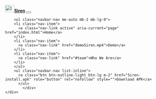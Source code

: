 <nav class="navbar navbar-expand-lg navbar-dark bg-primary">
  	<div class="container-fluid">
    <a class="navbar-brand" href="index.html"><img src="logo.jpeg" alt="logo" class="d-inline-block align-text-top" width="30" height="24"><strong>Siren</strong></a>
    <button class="navbar-toggler" type="button" data-bs-toggle="collapse" data-bs-target="#navbarSupportedContent" aria-controls="navbarSupportedContent" aria-expanded="false" aria-label="Toggle navigation">
      <span class="navbar-toggler-icon"></span>
    </button>
        <div class="collapse navbar-collapse" id="navbarSupportedContent">

        <ul class="navbar-nav me-auto mb-2 mb-lg-0">
        <li class="nav-item">
          <a class="nav-link active" aria-current="page" href="index.html">Home</a>
        </li>
        <li class="nav-item">
          <a class="nav-link" href="demoSiren.mp4">Demo</a>
        </li>
        <li class="nav-item">
          <a class="nav-link" href="#team">Who We Are</a>
        </li>
        </ul>
        <ul class="navbar-nav list-inline">
          <a class="btn btn-outline-light btn-lg m-2" href="Siren-install.apk" role="button" rel="nofollow" style="">Download APK</a>
          </ul>
		    </div>
    </div>
  </nav>

